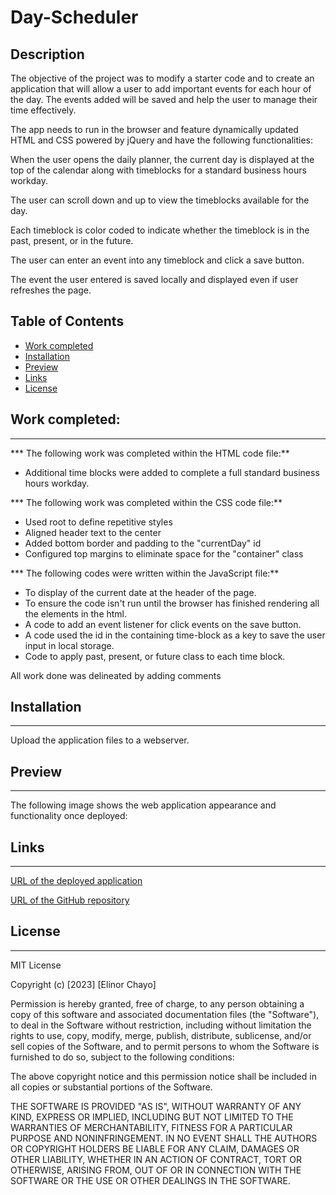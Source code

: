 # Day-Scheduler

## Description 


The objective of the project was to modify a starter code and to create an application that will allow a user to add important events for each hour of the day. The events added will be saved and help the user to manage their time effectively.

The app needs to run in the browser and feature dynamically updated HTML and CSS powered by jQuery and have the following functionalities:

When the user opens the daily planner, the current day is displayed at the top of the calendar along with timeblocks for a standard business hours workday.

The user can scroll down and up to view the timeblocks available for the day.

Each timeblock is color coded to indicate whether the timeblock is in the past, present, or in the future.

The user can enter an event into any timeblock and click a save button.

The event the user entered is saved locally and displayed even if user refreshes the page. 




## Table of Contents
* [Work completed](#work-completed)
* [Installation](#installation)
* [Preview](#preview)
* [Links](#links)
* [License](#license)

## Work completed:
<hr>

*** The following work was completed within the HTML code file:**

* Additional time blocks were added to complete a full standard business hours workday.


*** The following work was completed within the CSS code file:**
* Used root to define repetitive styles
* Aligned header text to the center
* Added bottom border and padding to the "currentDay" id
* Configured top margins to eliminate space for the "container" class

*** The following codes were written within the JavaScript file:**

* To display of the current date at the header of the page.
* To ensure the code isn't run until the browser has finished rendering all the elements in the html.
* A code to add an event listener for click events on the save button.
* A code used the id in the containing time-block as a key to save the user input in local storage.
* Code to apply past, present, or future class to each time block. 

All work done was delineated by adding comments

## Installation
<hr>

Upload the application files to a webserver.
 

## Preview
<hr>

The following image shows the web application appearance and functionality once deployed:






## Links
<hr>

[URL of the deployed application](https://elliechayo.github.io/Day-Scheduler/)

[URL of the GitHub repository](https://github.com/elliechayo/Day-Scheduler)

## License
<hr>

MIT License

Copyright (c) [2023] [Elinor Chayo]

Permission is hereby granted, free of charge, to any person obtaining a copy
of this software and associated documentation files (the "Software"), to deal in the Software without restriction, including without limitation the rights to use, copy, modify, merge, publish, distribute, sublicense, and/or sell copies of the Software, and to permit persons to whom the Software is furnished to do so, subject to the following conditions:

The above copyright notice and this permission notice shall be included in all copies or substantial portions of the Software.

THE SOFTWARE IS PROVIDED "AS IS", WITHOUT WARRANTY OF ANY KIND, EXPRESS OR
IMPLIED, INCLUDING BUT NOT LIMITED TO THE WARRANTIES OF MERCHANTABILITY,
FITNESS FOR A PARTICULAR PURPOSE AND NONINFRINGEMENT. IN NO EVENT SHALL THE
AUTHORS OR COPYRIGHT HOLDERS BE LIABLE FOR ANY CLAIM, DAMAGES OR OTHER
LIABILITY, WHETHER IN AN ACTION OF CONTRACT, TORT OR OTHERWISE, ARISING FROM, OUT OF OR IN CONNECTION WITH THE SOFTWARE OR THE USE OR OTHER DEALINGS IN THE SOFTWARE.